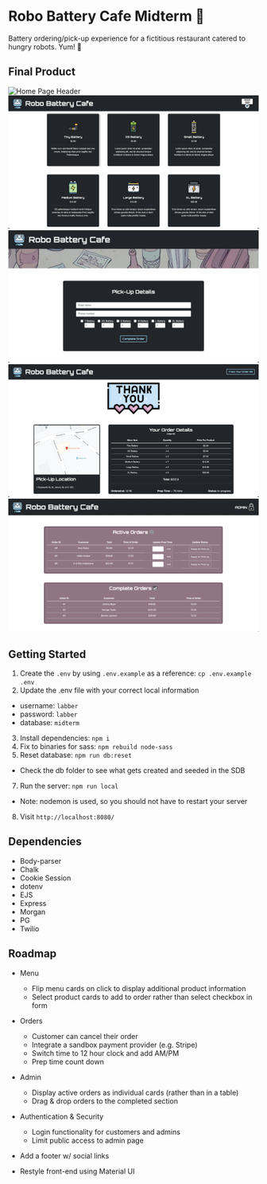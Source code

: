 # Robo Battery Cafe Midterm 🤖

Battery ordering/pick-up experience for a fictitious restaurant catered to hungry robots. Yum! 🔋

## Final Product

![Home Page Header](public/docs/header.png?raw=true "Header")
![Home Page Menu](public/docs/menu.png?raw=true "Menu")
![Order Form](public/docs/orderForm.png?raw=true "Order Form")
![Track Order Page](public/docs/trackOrder.png?raw=true "Track Order")
![Admin Page](public/docs/admin.png?raw=true "Admin")

## Getting Started

1. Create the `.env` by using `.env.example` as a reference: `cp .env.example .env`
2. Update the .env file with your correct local information

- username: `labber`
- password: `labber`
- database: `midterm`

3. Install dependencies: `npm i`
4. Fix to binaries for sass: `npm rebuild node-sass`
5. Reset database: `npm run db:reset`

- Check the db folder to see what gets created and seeded in the SDB

7. Run the server: `npm run local`

- Note: nodemon is used, so you should not have to restart your server

8. Visit `http://localhost:8080/`

## Dependencies

- Body-parser
- Chalk
- Cookie Session
- dotenv
- EJS
- Express
- Morgan
- PG
- Twilio

## Roadmap

- Menu

  - Flip menu cards on click to display additional product information
  - Select product cards to add to order rather than select checkbox in form

- Orders

  - Customer can cancel their order
  - Integrate a sandbox payment provider (e.g. Stripe)
  - Switch time to 12 hour clock and add AM/PM
  - Prep time count down

- Admin

  - Display active orders as individual cards (rather than in a table)
  - Drag & drop orders to the completed section

- Authentication & Security

  - Login functionality for customers and admins
  - Limit public access to admin page

- Add a footer w/ social links

- Restyle front-end using Material UI
